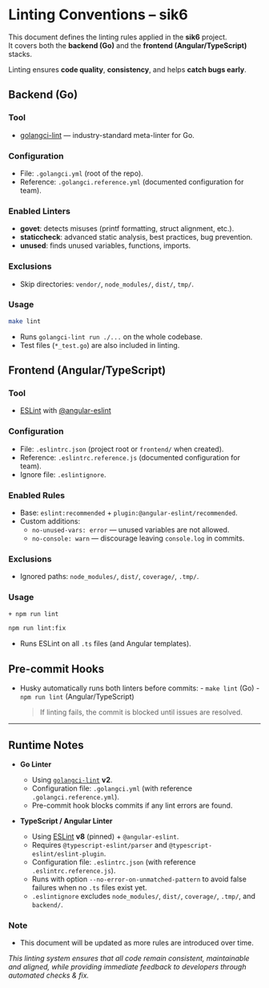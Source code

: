 # Linting Conventions – sik6

This document defines the linting rules applied in the **sik6** project.  
It covers both the **backend (Go)** and the **frontend (Angular/TypeScript)** stacks.

Linting ensures **code quality**, **consistency**, and helps **catch bugs early**.

## Backend (Go)

### Tool

- [golangci-lint](https://golangci-lint.run/) — industry-standard meta-linter for Go.

### Configuration

- File: `.golangci.yml` (root of the repo).
- Reference: `.golangci.reference.yml` (documented configuration for team).

### Enabled Linters

- **govet**: detects misuses (printf formatting, struct alignment, etc.).
- **staticcheck**: advanced static analysis, best practices, bug prevention.
- **unused**: finds unused variables, functions, imports.

### Exclusions

- Skip directories: `vendor/`, `node_modules/`, `dist/`, `tmp/`.

### Usage

```bash
make lint
```

- Runs `golangci-lint run ./...` on the whole codebase.
- Test files (`*_test.go`) are also included in linting.

## Frontend (Angular/TypeScript)

### Tool

- [ESLint](https://eslint.org/) with [@angular-eslint](https://github.com/angular-eslint/angular-eslint)

### Configuration

- File: `.eslintrc.json` (project root or `frontend/` when created).
- Reference: `.eslintrc.reference.js` (documented configuration for team).
- Ignore file: `.eslintignore`.

### Enabled Rules

- Base: `eslint:recommended` + `plugin:@angular-eslint/recommended`.
- Custom additions:
  - `no-unused-vars: error` — unused variables are not allowed.
  - `no-console: warn` — discourage leaving `console.log` in commits.

### Exclusions

- Ignored paths: `node_modules/`, `dist/`, `coverage/`, `.tmp/`.

### Usage

```bash
+ npm run lint
```

```bash
npm run lint:fix
```

- Runs ESLint on all `.ts` files (and Angular templates).

## Pre-commit Hooks

- Husky automatically runs both linters before commits: - `make lint` (Go) - `npm run lint` (Angular/TypeScript)
  > If linting fails, the commit is blocked until issues are resolved.

---

## Runtime Notes

- **Go Linter**
  - Using [`golangci-lint`](https://golangci-lint.run/) **v2**.
  - Configuration file: `.golangci.yml` (with reference `.golangci.reference.yml`).
  - Pre-commit hook blocks commits if any lint errors are found.

- **TypeScript / Angular Linter**
  - Using [ESLint](https://eslint.org/) **v8** (pinned) + `@angular-eslint`.
  - Requires `@typescript-eslint/parser` and `@typescript-eslint/eslint-plugin`.
  - Configuration file: `.eslintrc.json` (with reference `.eslintrc.reference.js`).
  - Runs with option `--no-error-on-unmatched-pattern` to avoid false failures when no `.ts` files exist yet.
  - `.eslintignore` excludes `node_modules/`, `dist/`, `coverage/`, `.tmp/`, and `backend/`.

### Note

- This document will be updated as more rules are introduced over time.

_This linting system ensures that all code remain consistent, maintainable and aligned, while providing immediate feedback to developers through automated checks & fix._
